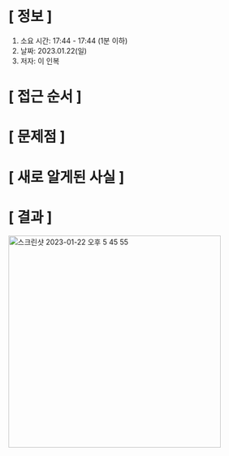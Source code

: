 # **[ 정보 ]**
1. 소요 시간: 17:44 - 17:44 (1분 이하)
2. 날짜: 2023.01.22(일)
3. 저자: 이 인복

# **[ 접근 순서 ]**

# **[ 문제점 ]**

# **[ 새로 알게된 사실 ]**

# **[ 결과 ]**       
<img width="418" alt="스크린샷 2023-01-22 오후 5 45 55" src="https://user-images.githubusercontent.com/59809278/213907547-5fe3abd6-391b-4f91-9a2b-5183ffb093aa.png">
